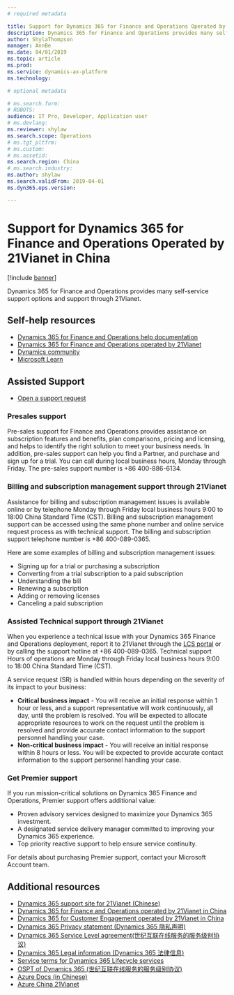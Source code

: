 ```yaml
---
# required metadata

title: Support for Dynamics 365 for Finance and Operations Operated by 21Vianet in China
description: Dynamics 365 for Finance and Operations provides many self-service support options and support through 21Vianet. 
author: ShylaThompson
manager: AnnBe
ms.date: 04/01/2019
ms.topic: article
ms.prod: 
ms.service: dynamics-ax-platform
ms.technology: 

# optional metadata

# ms.search.form: 
# ROBOTS: 
audience: IT Pro, Developer, Application user
# ms.devlang: 
ms.reviewer: shylaw
ms.search.scope: Operations
# ms.tgt_pltfrm: 
# ms.custom: 
# ms.assetid: 
ms.search.region: China
# ms.search.industry: 
ms.author: shylaw
ms.search.validFrom: 2019-04-01
ms.dyn365.ops.version: 

---
```


# Support for Dynamics 365 for Finance and Operations Operated by 21Vianet in China

[!include [banner](../includes/banner.md)]

Dynamics 365 for Finance and Operations provides many self-service support options and support through 21Vianet.

## Self-help resources


- [Dynamics 365 for Finance and Operations help documentation](../../fin-and-ops/index.md)
- [Dynamics 365 for Finance and Operations operated by 21Vianet]()
- [Dynamics community](https://community.dynamics.com/)
- [Microsoft Learn](https://docs.microsoft.com/learn/)

## Assisted Support

- [Open a support request](https://lcs.dynamics.cn/)

### Presales support
Pre-sales support for Finance and Operations provides assistance on subscription features and benefits, plan comparisons, pricing and licensing, and helps to identify the right solution to meet your business needs. In addition, pre-sales support can help you find a Partner, and purchase and sign up for a trial. You can call during local business hours, Monday through Friday. The pre-sales support number is +86 400-886-6134.

### Billing and subscription management support through 21Vianet

Assistance for billing and subscription management issues is available online or by telephone Monday through Friday local business hours 9:00 to 18:00 China Standard Time (CST). Billing and subscription management support can be accessed using the same phone number and online service request process as with technical support. The billing and subscription support telephone number is +86 400-089-0365.

Here are some examples of billing and subscription management issues:

- Signing up for a trial or purchasing a subscription
- Converting from a trial subscription to a paid subscription
- Understanding the bill
- Renewing a subscription
- Adding or removing licenses
- Canceling a paid subscription


### Assisted Technical support through 21Vianet

When you experience a technical issue with your Dynamics 365 Finance and Operations deployment, report it to 21Vianet through the [LCS portal](https://lcs.dynamics.cn/) or by calling the support hotline at +86 400-089-0365.  Technical support Hours of operations are Monday through Friday local business hours 9:00 to 18:00 China Standard Time (CST).

A service request (SR) is handled within hours depending on the severity of its impact to your business:

- **Critical business impact** - You will receive an initial response within 1 hour or less, and a support representative will work continuously, all day, until the problem is resolved. You will be expected to allocate appropriate resources to work on the request until the problem is resolved and provide accurate contact information to the support personnel handling your case.
- **Non-critical business impact** - You will receive an initial response within 8 hours or less. You will be expected to provide accurate contact information to the support personnel handling your case.


### Get Premier support
If you run mission-critical solutions on Dynamics 365 Finance and Operations, Premier support offers additional value:

- Proven advisory services designed to maximize your Dynamics 365 investment.
- A designated service delivery manager committed to improving your Dynamics 365 experience.
- Top priority reactive support to help ensure service continuity.

For details about purchasing Premier support, contact your Microsoft Account team. 

## Additional resources
- [Dynamics 365 support site for 21Vianet (Chinese)](https://www.21vbluecloud.com/Dynamics365/)
- [Dynamics 365 for Finance and Operations operated by 21Vianet in China](../deployment/china-local-deployment.md)
- [Dynamics 365 for Customer Engagement operated by 21Vianet in China]()
- [Dynamics 365 Privacy statement (Dynamics 365 隐私声明)](https://www.21vbluecloud.com/Dynamics365/d365-privacy/)
- [Dynamics 365 Service Level agreement(世纪互联在线服务的服务级别协议)](https://www.21vbluecloud.com/Dynamics365/d365-sla/)
- [Dynamics 365  Legal information	(Dynamics 365 法律信息)](https://www.21vbluecloud.com/Dynamics365/dynamics365-legal/)
- [Service terms for Dynamics 365 Lifecycle services](https://www.21vbluecloud.com/Dynamics365/d365-lcs/)
- [OSPT of Dynamics 365 (世纪互联在线服务的服务级别协议)](https://www.21vbluecloud.com/ostpt/)
- [Azure Docs (in Chinese)](https://docs.azure.cn/zh-cn/)
- [Azure China 21Vianet](https://docs.microsoft.com/azure/china/china-welcome)
